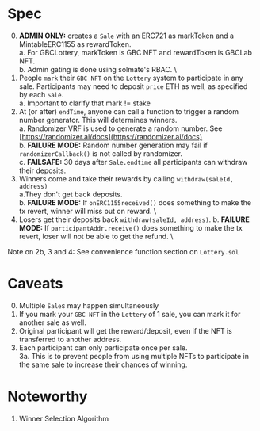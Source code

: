 # Spec

0. **ADMIN ONLY:** creates a `Sale` with an ERC721 as markToken and a MintableERC1155 as rewardToken. \
   a. For GBCLottery, markToken is GBC NFT and rewardToken is GBCLab NFT. \
   b. Admin gating is done using solmate's RBAC. \
1. People `mark` their `GBC NFT` on the `Lottery` system to participate in any sale. Participants may need to deposit `price` ETH as well, as specified by each `Sale`. \
   a. Important to clarify that mark != stake
2. At (or after) `endTime`, anyone can call a function to trigger a random number generator. This will determines winners. \
   a. Randomizer VRF is used to generate a random number. See [https://randomizer.ai/docs](https://randomizer.ai/docs) \
   b. **FAILURE MODE:** Random number generation may fail if `randomizerCallback()` is not called by randomizer. \
   c. **FAILSAFE:** 30 days after `Sale.endtime` all participants can withdraw their deposits.
3. Winners come and take their rewards by calling `withdraw(saleId, address)` \
   a.They don't get back deposits. \
   b. **FAILURE MODE:** If `onERC1155received()` does something to make the tx revert, winner will miss out on reward. \
4. Losers get their deposits back `withdraw(saleId, address)`.
   b. **FAILURE MODE:** If `participantAddr.receive()` does something to make the tx revert, loser will not be able to get the refund. \

Note on 2b, 3 and 4: See convenience function section on `Lottery.sol`

# Caveats

0. Multiple `Sale`s may happen simultaneously
1. If you mark your `GBC NFT` in the `Lottery` of 1 sale, you can mark it for another sale as well.
2. Original participant will get the reward/deposit, even if the NFT is transferred to another address.
3. Each participant can only participate once per sale. \
   3a. This is to prevent people from using multiple NFTs to participate in the same sale to increase their chances of winning.

# Noteworthy

1. Winner Selection Algorithm
